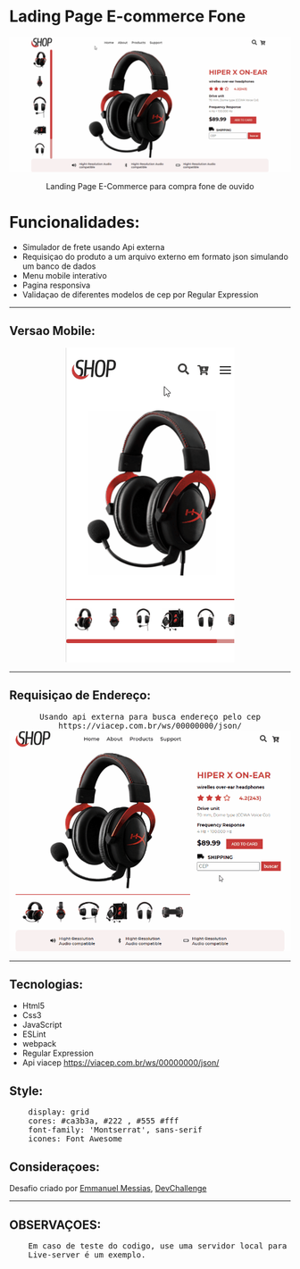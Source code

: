 # Lading Page E-commerce Fone
<img src="./github/gif-desktop.gif" alt="gif-desktop">
<p align="center">
    Landing Page E-Commerce para compra fone de ouvido
</p>

# Funcionalidades: 
- Simulador de frete usando Api externa
- Requisiçao do produto a um arquivo externo em formato json simulando um banco de dados 
- Menu mobile interativo
- Pagina responsiva
- Validaçao de diferentes modelos de cep por Regular Expression
<hr>

## Versao Mobile:
<p align="center">
<img src="./github/gif-mobile.gif" alt="gif-mobile.gif">
</p>
<hr>

## Requisiçao de Endereço:
<pre align="center">Usando api externa para busca endereço pelo cep
https://viacep.com.br/ws/00000000/json/
<img src="./github/gif-requisicao.gif" alt="gif-requisicao.gif" width="600px">  
</pre> 
<hr>

## Tecnologias:
- Html5
- Css3
- JavaScript
- ESLint
- webpack
- Regular Expression
- Api viacep https://viacep.com.br/ws/00000000/json/

## Style:
<pre>
    display: grid
    cores: #ca3b3a, #222 , #555 #fff
    font-family: 'Montserrat', sans-serif
    icones: Font Awesome
</pre>

## Consideraçoes:
<p>
Desafio criado por <a href="https://www.linkedin.com/in/emmanuel-messias-535621127/">Emmanuel Messias</a>,
 <a href="https://www.devchallenge.com.br/">DevChallenge</a>
</p>
 <hr>

## OBSERVAÇOES:
<pre>
    Em caso de teste do codigo, use uma servidor local para que requisiçoes funcionem corretamente.
    Live-server é um exemplo. 
</pre>
